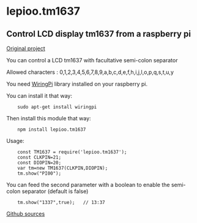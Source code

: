 # lepioo.tm1637

## Control LCD display tm1637 from a raspberry pi

[Original project](https://github.com/thesadabc/raspberrypi-tm1637-4display)

You can control a LCD tm1637 with facultative semi-colon separator  

Allowed characters : 0,1,2,3,4,5,6,7,8,9,a,b,c,d,e,f,h,i,j,l,o,p,q,s,t,u,y

You need [WiringPi](http://wiringpi.com/download-and-install/) library installed on your raspberry pi.

You can install it that way:
```
    sudo apt-get install wiringpi
```
Then install this module that way:
```
    npm install lepioo.tm1637
```

Usage:
```
    const TM1637 = require('lepioo.tm1637');
    const CLKPIN=21;
    const DIOPIN=20;
    var tm=new TM1637(CLKPIN,DIOPIN);
    tm.show("PI00");
```
You can feed the second parameter with a boolean to enable the semi-colon separator (default is false)
```
    tm.show("1337",true);   // 13:37
```

[Github sources](https://github.com/lePioo/TM1637)